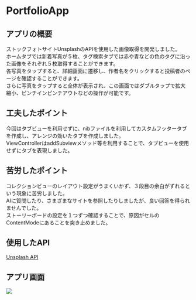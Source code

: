 # PortfolioApp
## アプリの概要
ストックフォトサイトUnsplashのAPIを使用した画像取得を開発しました。  
ホームタブでは新着写真が５枚、タグ検索タブでは赤や青などの色のタグに沿った画像をそれぞれ５枚取得することができます。  
各写真をタップすると、詳細画面に遷移し、作者名をクリックすると投稿者のページを確認することができます。  
さらに写真をタップすると全体が表示され、この画面ではダブルタップで拡大縮小、ピンチインピンチアウトなどの操作が可能です。

## 工夫したポイント
今回はタブビューを利用せずに、nibファイルを利用してカスタムフッタータブを作成し、アレンジの効いたタブを作成しました。  
ViewControllerはaddSubviewメソッド等を利用することで、タブビューを使用せずにタブを表現しました。

## 苦労したポイント
コレクションビューのレイアウト設定がうまくいかず、３段目の余白がずれるという現象に苦労しました。  
AIに質問したり、さまざまなサイトを参照したりしましたが、良い回答を得られませんでした。  
ストーリーボードの設定を１つずつ確認することで、原因がセルのContentModeにあることを突き止めました。

## 使用したAPI
[Unsplash API](https://unsplash.com/oauth/applications)

## アプリ画面
![](https://github.com/natane-i/PortfolioApp/assets/168057151/db4f66b6-d18a-4597-a322-834fc8c9ae32)
